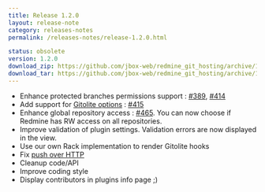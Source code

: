 ```yaml
---
title: Release 1.2.0
layout: release-note
category: releases-notes
permalink: /releases-notes/release-1.2.0.html

status: obsolete
version: 1.2.0
download_zip: https://github.com/jbox-web/redmine_git_hosting/archive/1.2.0.zip
download_tar: https://github.com/jbox-web/redmine_git_hosting/archive/1.2.0.tar.gz
---
```


* Enhance protected branches permissions support : [#389](https://github.com/jbox-web/redmine_git_hosting/issues/389), [#414](https://github.com/jbox-web/redmine_git_hosting/issues/414)
* Add support for [Gitolite options](http://gitolite.com/gitolite/options.html) : [#415](https://github.com/jbox-web/redmine_git_hosting/issues/415)
* Enhance global repository access : [#465](https://github.com/jbox-web/redmine_git_hosting/issues/465). You can now choose if Redmine has RW access on all repositories.
* Improve validation of plugin settings. Validation errors are now displayed in the view.
* Use our own Rack implementation to render Gitolite hooks
* Fix [push over HTTP](http://redmine-git-hosting.io/troubleshooting/#hook-errors-while-pushing-over-https)
* Cleanup code/API
* Improve coding style
* Display contributors in plugins info page ;)
